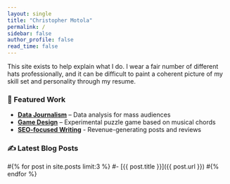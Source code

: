 ```yaml
---
layout: single
title: "Christopher Motola"
permalink: /
sidebar: false
author_profile: false
read_time: false
---
```

This site exists to help explain what I do. I wear a fair number of different hats professionally, and it can be difficult to paint a coherent picture of my skill set and personality through my resume.

### 📂 Featured Work  
- **[Data Journalism](portfolio/economic-trends/)** – Data analysis for mass audiences  
- **[Game Design](portfolio/game-design/)** – Experimental puzzle game based on musical chords
- **[SEO-focused Writing](portfolio/small-business-writing/)** - Revenue-generating posts and reviews 

### ✍️ Latest Blog Posts  #
#{% for post in site.posts limit:3 %}
#- [{{ post.title }}]({{ post.url }})
#{% endfor %}

